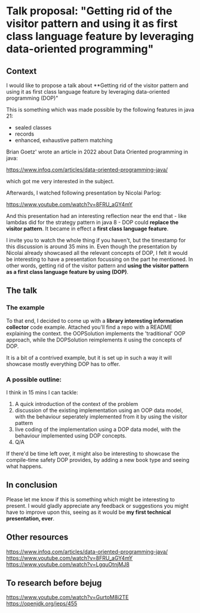 # Talk proposal: "Getting rid of the visitor pattern and using it as first class language feature by leveraging data-oriented programming"


## Context
I would like to propose a talk about **Getting rid of the visitor pattern and using it as first class language feature by leveraging data-oriented programming (DOP)"

This is something which was made possible by the following features in java 21:

- sealed classes
- records
- enhanced, exhaustive pattern matching


Brian Goetz' wrote an article in 2022 about Data Oriented programming in java:

https://www.infoq.com/articles/data-oriented-programming-java/


which got me very interested in the subject. 

Afterwards, I watched following presentation by Nicolai Parlog:

https://www.youtube.com/watch?v=8FRU_aGY4mY

And this presentation had an interesting reflection near the end that - like lambdas did for the strategy pattern in java 8 - DOP could **replace the visitor pattern**.
It became in effect a **first class language feature**.

I invite you to watch the whole thing if you haven't, but the timestamp for this discussion is around 35 mins in.
Even though the presentation by Nicolai already showcased all the relevant concepts of DOP, I felt it would be interesting to have a presentation focussing on the part he mentioned. 
In other words, getting rid of the visitor pattern and **using the visitor pattern as a first class language feature by using (DOP)**.

## The talk

### The example


To that end, I decided to come up with a **library interesting information collector** code example. Attached you'll find a repo with a README explaining the context.
the OOPSolution implements the 'traditional' OOP approach, while the DOPSolution reimplements it using the concepts of DOP.

It is a bit of a contrived example, but it is set up in such a way it will showcase mostly everything DOP has to offer.

### A possible outline:

I think in 15 mins I can tackle:


1. A quick introduction of the context of the problem
2. discussion of the existing implementation using an OOP data model, with the behaviour seperately implemented from it by using the visitor pattern
3. live coding of the implementation using a DOP data model, with the behaviour implemented using DOP concepts.
4. Q/A


If there'd be time left over, it might also be interesting to showcase the compile-time safety DOP provides, by adding a new book type and seeing what happens.


## In conclusion

Please let me know if this is something which might be interesting to present.
I would gladly appreciate any feedback or suggestions you might have to improve upon this, seeing as it would be **my first technical presentation, ever**.



## Other resources

https://www.infoq.com/articles/data-oriented-programming-java/
https://www.youtube.com/watch?v=8FRU_aGY4mY
https://www.youtube.com/watch?v=LgquOtnjMJ8


## To research before bejug

https://www.youtube.com/watch?v=GurtoM8i2TE
https://openjdk.org/jeps/455
